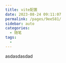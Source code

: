 ```yaml
---
title: vite配置
date: 2023-08-24 09:11:07
permalink: /pages/9ee581/
sidebar: auto
categories:
  - 随笔
tags:
  -
---
```


asdasdasdad
